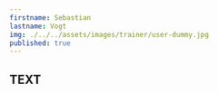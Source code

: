 ```yaml
---
firstname: Sebastian
lastname: Vogt
img: ./../../assets/images/trainer/user-dummy.jpg
published: true
---
```

## TEXT